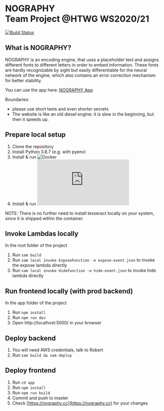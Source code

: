 # NOGRAPHY<br>Team Project @HTWG WS2020/21
[![Build Status](https://travis-ci.com/steganographie-HTWG/steganographie.svg?branch=master)](https://travis-ci.com/github/steganographie-HTWG/steganographie)

## What is NOGRAPHY?

NOGRAPHY is an encoding engine, that uses a placeholder text and assigns different fonts to different letters in order to embed information. These fonts are hardly recognizable by sight but easily differentiable for the neural network of the engine, which also contains an error correction mechanism for better stability.

You can use the app here: [NOGRAPHY App](https://nography.cc/)

Boundaries:
- please use short texts and even shorter secrets
- The website is like an old diesel engine: it is slow in the beginning, but then it speeds up.

## Prepare local setup
1. Clone the repository
2. Install Python 3.8.7 (e.g. with pyenv)
3. Install & run ![Docker](https://docs.docker.com/engine/install/)
4. Install & run ![AWS SAM](https://docs.aws.amazon.com/serverless-application-model/latest/developerguide/serverless-sam-cli-install.html)

NOTE: There is no further need to install tesseract locally on your system, since it is shipped within the container.

## Invoke Lambdas locally
In the root folder of the project

1. Run `sam build`
2. Run `sam local invoke ExposeFunction -e expose-event.json` to invoke the expose lambda directly
3. Run `sam local invoke HideFunction -e hide-event.json` to invoke hide lambda directly

## Run frontend locally (with prod backend)
In the app folder of the project

1. Run `npm install`
2. Run `npm run dev`
3. Open http://localhost:5000/ in your browser

## Deploy backend
1. You will need AWS credentials, talk to Robert
2. Run `sam build && sam deploy` 

## Deploy frontend
1. Run `cd app`
2. Run `npm install`
3. Run `npm run build`
4. Commit and push to master
5. Check [https://nography.cc](https://nography.cc) for your changes